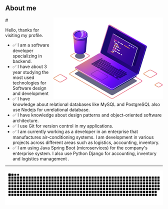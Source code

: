 <!--About-->
## About me


#<img src="/img/computer-illustration.png" min-width="400px" max-width="350px" width="350px" align="right" alt="Computador">

Hello, thanks for visiting my profile.
- ✅ I am a software developer specializing in backend.
- ✅ I have about 3 year studying the most used technologies for Software design and development
- ✅ I have knowledge about relational databases like MySQL and PostgreSQL also use Nodejs for unrelational database.
- ✅ I have knowledge about design patterns and object-oriented software architecture.
- ✅ I use Git for version control in my applications.
- ✅ I am currently working as a developer in an enterprise that manufactures air-conditioning systems. I am development in various projects across different areas such as logistics, accounting, inventory.
- ✅ I am using Java Spring Boot (microservices) for the company's enterprise system. I also use Python Django for accounting, inventory and logistics management .

<hr>

<!--- snake -->
<div align="center">
  <a href="https://1999azzar.github.io/1999AZZAR/">
    <img src="/grid-snake.svg" alt="snake">
  </a>
</div>

